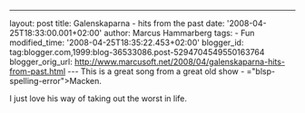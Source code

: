 ---
layout: post
title: Galenskaparna - hits from the past
date: '2008-04-25T18:33:00.001+02:00'
author: Marcus Hammarberg
tags: - Fun
modified_time: '2008-04-25T18:35:22.453+02:00'
blogger_id: tag:blogger.com,1999:blog-36533086.post-5294704549550163764
blogger_orig_url: http://www.marcusoft.net/2008/04/galenskaparna-hits-from-past.html ---
This is a great song from a great old show - <span>="blsp-spelling-error">Macken</span>.

I just love his way of taking out the worst in life.

